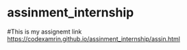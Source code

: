 # assinment_internship
#This is my assignemt link
https://codexamrin.github.io/assinment_internship/assin.html
